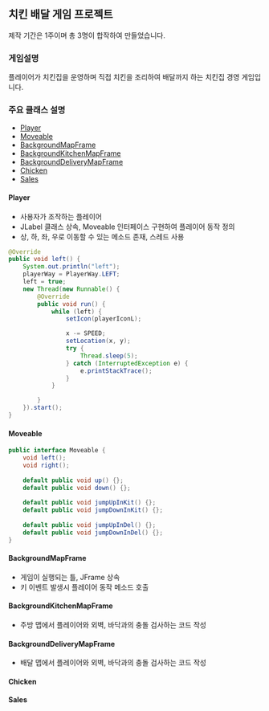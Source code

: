 ## 치킨 배달 게임 프로젝트


제작 기간은 1주이며 총 3명이 합작하여 만들었습니다.

### 게임설명

 플레이어가 치킨집을 운영하며 직접 치킨을 조리하여 배달까지 하는 치킨집 경영 게임입니다.
 
 
 ### 주요 클래스 설명
 - [Player](#player)
 - [Moveable](#moveable)
 - [BackgroundMapFrame](#backgroundmapframe)
 - [BackgroundKitchenMapFrame](#backgroundkitchenmapframe)
 - [BackgroundDeliveryMapFrame](#backgrounddeliverymapframe)
 - [Chicken](#chicken)
 - [Sales](#sales)



#### Player
- 사용자가 조작하는 플레이어
- JLabel 클래스 상속, Moveable 인터페이스 구현하여 플레이어 동작 정의
- 상, 하, 좌, 우로 이동할 수 있는 메소드 존재, 스레드 사용

```java
@Override
public void left() {
	System.out.println("left");
	playerWay = PlayerWay.LEFT;
	left = true;
	new Thread(new Runnable() {
		@Override
		public void run() {
			while (left) {
				setIcon(playerIconL);

				x -= SPEED;
				setLocation(x, y);
				try {
					Thread.sleep(5);
				} catch (InterruptedException e) {
					e.printStackTrace();
				}
			}

		}
	}).start();
}
```


#### Moveable

```java
public interface Moveable {
	void left();
	void right();
	
	default public void up() {};
	default public void down() {};
	
	default public void jumpUpInKit() {};
	default public void jumpDownInKit() {};
	
	default public void jumpUpInDel() {};
	default public void jumpDownInDel() {};
}
```

#### BackgroundMapFrame
- 게임이 실행되는 틀, JFrame 상속
- 키 이벤트 발생시 플레이어 동작 메소드 호출

#### BackgroundKitchenMapFrame
- 주방 맵에서 플레이어와 외벽, 바닥과의 충돌 검사하는 코드 작성

#### BackgroundDeliveryMapFrame
- 배달 맵에서 플레이어와 외벽, 바닥과의 충돌 검사하는 코드 작성

#### Chicken
 
#### Sales
 
 
